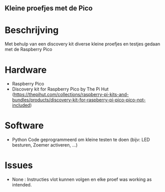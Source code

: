 ## Kleine proefjes met de Pico

# Beschrijving
Met behulp van een discovery kit diverse kleine proefjes en testjes gedaan met de Raspberry Pico

# Hardware
- Raspberry Pico
- Discovery kit for Raspberry Pico by The Pi Hut (https://thepihut.com/collections/raspberry-pi-kits-and-bundles/products/discovery-kit-for-raspberry-pi-pico-pico-not-included)

# Software
- Python Code geprogrammeerd om kleine testen te doen (bijv: LED besturen, Zoemer activeren, ...)

# Issues
- None : Instructies vlot kunnen volgen en elke proef was working as intended. 
